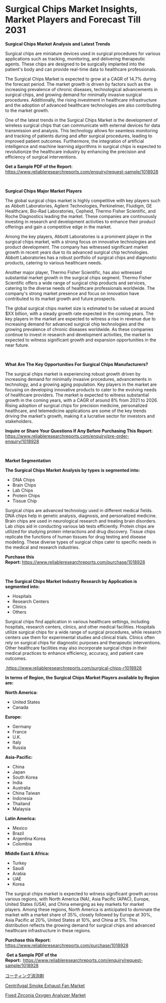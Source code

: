 <p><h1>Surgical Chips Market Insights, Market Players and Forecast Till 2031</h1></p><p><strong>Surgical Chips Market Analysis and Latest Trends</strong></p>
<p><p>Surgical chips are miniature devices used in surgical procedures for various applications such as tracking, monitoring, and delivering therapeutic agents. These chips are designed to be surgically implanted into the patient's body and can provide real-time data to healthcare professionals.</p><p>The Surgical Chips Market is expected to grow at a CAGR of 14.7% during the forecast period. The market growth is driven by factors such as the increasing prevalence of chronic diseases, technological advancements in surgical chips, and growing demand for minimally invasive surgical procedures. Additionally, the rising investment in healthcare infrastructure and the adoption of advanced healthcare technologies are also contributing to the market growth.</p><p>One of the latest trends in the Surgical Chips Market is the development of wireless surgical chips that can communicate with external devices for data transmission and analysis. This technology allows for seamless monitoring and tracking of patients during and after surgical procedures, leading to improved patient outcomes. Furthermore, the integration of artificial intelligence and machine learning algorithms in surgical chips is expected to revolutionize the healthcare industry by enhancing the precision and efficiency of surgical interventions.</p></p>
<p><strong>Get a Sample PDF of the Report:&nbsp;</strong> <a href="https://www.reliableresearchreports.com/enquiry/request-sample/1018928">https://www.reliableresearchreports.com/enquiry/request-sample/1018928</a></p>
<p>&nbsp;</p>
<p><strong>Surgical Chips Major Market Players</strong></p>
<p><p>The global surgical chips market is highly competitive with key players such as Abbott Laboratories, Agilent Technologies, Perkinelmer, Fluidigm, GE Healthcare, Bio-Rad Laboratories, Cepheid, Thermo Fisher Scientific, and Roche Diagnostics leading the market. These companies are continuously investing in research and development activities to enhance their product offerings and gain a competitive edge in the market.</p><p>Among the key players, Abbott Laboratories is a prominent player in the surgical chips market, with a strong focus on innovative technologies and product development. The company has witnessed significant market growth in recent years due to its advanced surgical chip technologies. Abbott Laboratories has a robust portfolio of surgical chips and diagnostic products, catering to various healthcare needs.</p><p>Another major player, Thermo Fisher Scientific, has also witnessed substantial market growth in the surgical chips segment. Thermo Fisher Scientific offers a wide range of surgical chip products and services, catering to the diverse needs of healthcare professionals worldwide. The company's strong market presence and focus on innovation have contributed to its market growth and future prospects.</p><p>The global surgical chips market size is estimated to be valued at around $XX billion, with a steady growth rate expected in the coming years. The key players in the market are expected to witness a rise in revenue due to increasing demand for advanced surgical chip technologies and the growing prevalence of chronic diseases worldwide. As these companies continue to invest in research and development activities, the market is expected to witness significant growth and expansion opportunities in the near future.</p></p>
<p>&nbsp;</p>
<p><strong>What Are The Key Opportunities For Surgical Chips Manufacturers?</strong></p>
<p><p>The surgical chips market is experiencing robust growth driven by increasing demand for minimally invasive procedures, advancements in technology, and a growing aging population. Key players in the market are focusing on developing innovative products to cater to the evolving needs of healthcare providers. The market is expected to witness substantial growth in the coming years, with a CAGR of around 8% from 2021 to 2026. Rising adoption of surgical chips for precision medicine, personalized healthcare, and telemedicine applications are some of the key trends driving the market's growth, making it a lucrative sector for investors and stakeholders.</p></p>
<p><strong>Inquire or Share Your Questions If Any Before Purchasing This Report:</strong> <a href="https://www.reliableresearchreports.com/enquiry/pre-order-enquiry/1018928">https://www.reliableresearchreports.com/enquiry/pre-order-enquiry/1018928</a></p>
<p>&nbsp;</p>
<p><strong>Market Segmentation</strong></p>
<p><strong>The Surgical Chips Market Analysis by types is segmented into:</strong></p>
<p><ul><li>DNA Chips</li><li>Brain Chips</li><li>Lab Chips</li><li>Protein Chips</li><li>Tissue Chip</li></ul></p>
<p><p>Surgical chips are advanced technology used in different medical fields. DNA chips help in genetic analysis, diagnosis, and personalized medicine. Brain chips are used in neurological research and treating brain disorders. Lab chips aid in conducting various lab tests efficiently. Protein chips are utilized for studying protein interactions and drug discovery. Tissue chips replicate the functions of human tissues for drug testing and disease modeling. These diverse types of surgical chips cater to specific needs in the medical and research industries.</p></p>
<p><strong>Purchase this Report:&nbsp;</strong><a href="https://www.reliableresearchreports.com/purchase/1018928">https://www.reliableresearchreports.com/purchase/1018928</a></p>
<p>&nbsp;</p>
<p><strong>The Surgical Chips Market Industry Research by Application is segmented into:</strong></p>
<p><ul><li>Hospitals</li><li>Research Centers</li><li>Clinics</li><li>Others</li></ul></p>
<p><p>Surgical chips find application in various healthcare settings, including hospitals, research centers, clinics, and other medical facilities. Hospitals utilize surgical chips for a wide range of surgical procedures, while research centers use them for experimental studies and clinical trials. Clinics often rely on surgical chips for diagnostic purposes and therapeutic interventions. Other healthcare facilities may also incorporate surgical chips in their medical practices to enhance efficiency, accuracy, and patient care outcomes.</p></p>
<p><a href="https://www.reliableresearchreports.com/surgical-chips-r1018928">&nbsp;https://www.reliableresearchreports.com/surgical-chips-r1018928</a></p>
<p><strong>In terms of Region, the Surgical Chips Market Players available by Region are:</strong></p>
<p>
    <p> <strong> North America: </strong>
        <ul>
            <li>United States</li>
            <li>Canada</li>
        </ul>
        </p> 
    <p> <strong> Europe: </strong>
        <ul>
            <li>Germany</li>
            <li>France</li>
            <li>U.K.</li>
            <li>Italy</li>
            <li>Russia</li>
        </ul>
        </p> 
    <p> <strong> Asia-Pacific: </strong>
        <ul>
            <li>China</li>
            <li>Japan</li>
            <li>South Korea</li>
            <li>India</li>
            <li>Australia</li>
            <li>China Taiwan</li>
            <li>Indonesia</li>
            <li>Thailand</li>
            <li>Malaysia</li>
        </ul>
        </p> 
    <p> <strong> Latin America: </strong>
        <ul>
            <li>Mexico</li>
            <li>Brazil</li>
            <li>Argentina Korea</li>
            <li>Colombia</li>
        </ul>
        </p> 
    <p> <strong> Middle East & Africa: </strong>
        <ul>
            <li>Turkey</li>
            <li>Saudi</li>
            <li>Arabia</li>
            <li>UAE</li>
            <li>Korea</li>
        </ul>
    </p>
    </p>
<p><p>The surgical chips market is expected to witness significant growth across various regions, with North America (NA), Asia Pacific (APAC), Europe, United States (USA), and China emerging as key markets for market players. Among these regions, North America is anticipated to dominate the market with a market share of 35%, closely followed by Europe at 30%, Asia Pacific at 20%, United States at 10%, and China at 5%. This distribution reflects the growing demand for surgical chips and advanced healthcare infrastructure in these regions.</p></p>
<p><strong>Purchase this Report: </strong><a href="https://www.reliableresearchreports.com/purchase/1018928">https://www.reliableresearchreports.com/purchase/1018928</a></p>
<p>&nbsp;<strong>Get a Sample PDF of the Report:&nbsp;&nbsp;</strong><a href="https://www.reliableresearchreports.com/enquiry/request-sample/1018928">https://www.reliableresearchreports.com/enquiry/request-sample/1018928</a></p>
<p><strong></strong></p>
<p><p><a href="https://github.com/leigh4852023/Market-Research-Report-List-1/blob/main/1738378166960.md">コーティング消泡剤</a></p><p><a href="https://github.com/fauzi1101fauzi/Market-Research-Report-List-1/blob/main/centrifugal-smoke-exhaust-fan-market.md">Centrifugal Smoke Exhaust Fan Market</a></p><p><a href="https://github.com/isharif044/Market-Research-Report-List-1/blob/main/fixed-zirconia-oxygen-analyzer-market.md">Fixed Zirconia Oxygen Analyzer Market</a></p></p>
